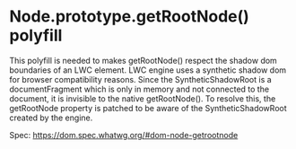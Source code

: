 # Node.prototype.getRootNode() polyfill


This polyfill is needed to makes getRootNode() respect the shadow dom boundaries of an LWC element. 
LWC engine uses a synthetic shadow dom for browser compatibility reasons. Since the SyntheticShadowRoot is a documentFragment which is only in memory and not connected to the document, it is invisible to the native getRootNode(). To resolve this, the getRootNode property is patched to be aware of the SyntheticShadowRoot created by the engine.

Spec: https://dom.spec.whatwg.org/#dom-node-getrootnode
